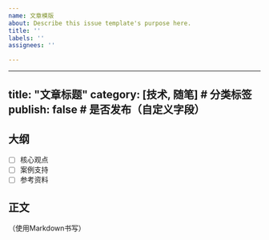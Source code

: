 ```yaml
---
name: 文章模版
about: Describe this issue template's purpose here.
title: ''
labels: ''
assignees: ''

---
```


---
title: "文章标题"
category: [技术, 随笔]  # 分类标签
publish: false         # 是否发布（自定义字段）
---

## 大纲
- [ ] 核心观点
- [ ] 案例支持
- [ ] 参考资料

## 正文
（使用Markdown书写）
